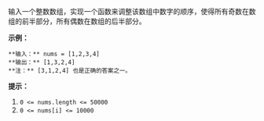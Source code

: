 输入一个整数数组，实现一个函数来调整该数组中数字的顺序，使得所有奇数在数组的前半部分，所有偶数在数组的后半部分。



**示例：**

    
    
    **输入：** nums = [1,2,3,4]
    **输出：** [1,3,2,4] 
    **注：** [3,1,2,4] 也是正确的答案之一。



**提示：**

  1. `0 <= nums.length <= 50000`
  2. `0 <= nums[i] <= 10000`

